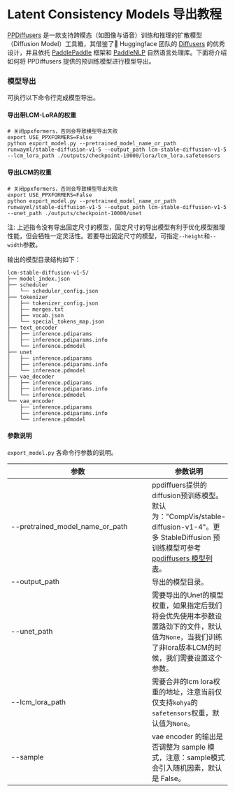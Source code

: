 # Latent Consistency Models 导出教程


[PPDiffusers](https://github.com/PaddlePaddle/PaddleMIX/tree/develop/ppdiffusers) 是一款支持跨模态（如图像与语音）训练和推理的扩散模型（Diffusion Model）工具箱，其借鉴了🤗 Huggingface 团队的 [Diffusers](https://github.com/huggingface/diffusers) 的优秀设计，并且依托 [PaddlePaddle](https://github.com/PaddlePaddle/Paddle) 框架和 [PaddleNLP](https://github.com/PaddlePaddle/PaddleNLP) 自然语言处理库。下面将介绍如何将 PPDiffusers 提供的预训练模型进行模型导出。

### 模型导出
可执行以下命令行完成模型导出。

#### 导出带LCM-LoRA的权重
```shell
# 关闭ppxformers，否则会导致模型导出失败
export USE_PPXFORMERS=False
python export_model.py --pretrained_model_name_or_path runwayml/stable-diffusion-v1-5 --output_path lcm-stable-diffusion-v1-5 --lcm_lora_path ./outputs/checkpoint-10000/lora/lcm_lora.safetensors
```

#### 导出LCM的权重
```shell
# 关闭ppxformers，否则会导致模型导出失败
export USE_PPXFORMERS=False
python export_model.py --pretrained_model_name_or_path runwayml/stable-diffusion-v1-5 --output_path lcm-stable-diffusion-v1-5 --unet_path ./outputs/checkpoint-10000/unet
```

注: 上述指令没有导出固定尺寸的模型，固定尺寸的导出模型有利于优化模型推理性能，但会牺牲一定灵活性。若要导出固定尺寸的模型，可指定`--height`和`--width`参数。

输出的模型目录结构如下：

```shell
lcm-stable-diffusion-v1-5/
├── model_index.json
├── scheduler
│   └── scheduler_config.json
├── tokenizer
│   ├── tokenizer_config.json
│   ├── merges.txt
│   ├── vocab.json
│   └── special_tokens_map.json
├── text_encoder
│   ├── inference.pdiparams
│   ├── inference.pdiparams.info
│   └── inference.pdmodel
├── unet
│   ├── inference.pdiparams
│   ├── inference.pdiparams.info
│   └── inference.pdmodel
├── vae_decoder
│   ├── inference.pdiparams
│   ├── inference.pdiparams.info
│   └── inference.pdmodel
└── vae_encoder
    ├── inference.pdiparams
    ├── inference.pdiparams.info
    └── inference.pdmodel
```


#### 参数说明

`export_model.py` 各命令行参数的说明。

| 参数 |参数说明 |
|----------|--------------|
| <span style="display:inline-block;width: 230pt"> --pretrained_model_name_or_path </span> | ppdiffuers提供的diffusion预训练模型。默认为："CompVis/stable-diffusion-v1-4"。更多 StableDiffusion 预训练模型可参考 [ppdiffusers 模型列表](../README.md#ppdiffusers模型支持的权重)。|
| --output_path | 导出的模型目录。 |
| --unet_path | 需要导出的Unet的模型权重，如果指定后我们将会优先使用本参数设置路劲下的文件，默认值为`None`，当我们训练了非lora版本LCM的时候，我们需要设置这个参数。|
| --lcm_lora_path | 需要合并的lcm lora权重的地址，注意当前仅仅支持`kohya`的`safetensors`权重，默认值为`None`。|
| --sample | vae encoder 的输出是否调整为 sample 模式，注意：sample模式会引入随机因素，默认是 False。|
